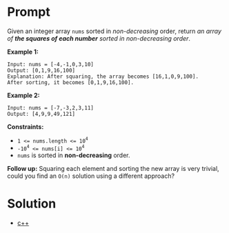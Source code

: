 # Prompt
Given an integer array `nums` sorted in *non-decreasing* order, return _an array of **the squares of each number** sorted in non-decreasing order_.

**Example 1:**
```
Input: nums = [-4,-1,0,3,10]
Output: [0,1,9,16,100]
Explanation: After squaring, the array becomes [16,1,0,9,100].
After sorting, it becomes [0,1,9,16,100].
```

**Example 2:**
```
Input: nums = [-7,-3,2,3,11]
Output: [4,9,9,49,121]
```

**Constraints:**
* `1 <= nums.length <= 10`<sup>`4`</sup>
* `-10`<sup>`4`</sup>` <= nums[i] <= 10`<sup>`4`</sup>
* `nums` is sorted in **non-decreasing** order.

**Follow up:** Squaring each element and sorting the new array is very trivial, could you find an `O(n)` solution using a different approach?

# Solution
* [c++](squares_of_a_sorted_array.cpp)
